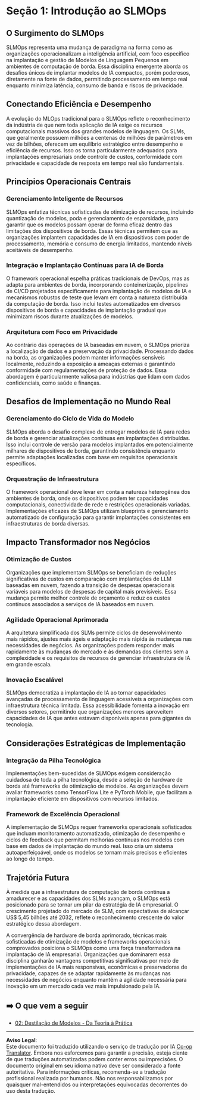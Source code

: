 <!--
CO_OP_TRANSLATOR_METADATA:
{
  "original_hash": "3d1708c413d3ea9ffcfb6f73ade3a07b",
  "translation_date": "2025-09-17T23:48:35+00:00",
  "source_file": "Module05/01.IntroduceSLMOps.md",
  "language_code": "br"
}
-->
# Seção 1: Introdução ao SLMOps

## O Surgimento do SLMOps

SLMOps representa uma mudança de paradigma na forma como as organizações operacionalizam a inteligência artificial, com foco específico na implantação e gestão de Modelos de Linguagem Pequenos em ambientes de computação de borda. Essa disciplina emergente aborda os desafios únicos de implantar modelos de IA compactos, porém poderosos, diretamente na fonte de dados, permitindo processamento em tempo real enquanto minimiza latência, consumo de banda e riscos de privacidade.

## Conectando Eficiência e Desempenho

A evolução do MLOps tradicional para o SLMOps reflete o reconhecimento da indústria de que nem toda aplicação de IA exige os recursos computacionais massivos dos grandes modelos de linguagem. Os SLMs, que geralmente possuem milhões a centenas de milhões de parâmetros em vez de bilhões, oferecem um equilíbrio estratégico entre desempenho e eficiência de recursos. Isso os torna particularmente adequados para implantações empresariais onde controle de custos, conformidade com privacidade e capacidade de resposta em tempo real são fundamentais.

## Princípios Operacionais Centrais

### Gerenciamento Inteligente de Recursos

SLMOps enfatiza técnicas sofisticadas de otimização de recursos, incluindo quantização de modelos, poda e gerenciamento de esparsidade, para garantir que os modelos possam operar de forma eficaz dentro das limitações dos dispositivos de borda. Essas técnicas permitem que as organizações implantem capacidades de IA em dispositivos com poder de processamento, memória e consumo de energia limitados, mantendo níveis aceitáveis de desempenho.

### Integração e Implantação Contínuas para IA de Borda

O framework operacional espelha práticas tradicionais de DevOps, mas as adapta para ambientes de borda, incorporando conteinerização, pipelines de CI/CD projetados especificamente para implantação de modelos de IA e mecanismos robustos de teste que levam em conta a natureza distribuída da computação de borda. Isso inclui testes automatizados em diversos dispositivos de borda e capacidades de implantação gradual que minimizam riscos durante atualizações de modelos.

### Arquitetura com Foco em Privacidade

Ao contrário das operações de IA baseadas em nuvem, o SLMOps prioriza a localização de dados e a preservação da privacidade. Processando dados na borda, as organizações podem manter informações sensíveis localmente, reduzindo a exposição a ameaças externas e garantindo conformidade com regulamentações de proteção de dados. Essa abordagem é particularmente valiosa para indústrias que lidam com dados confidenciais, como saúde e finanças.

## Desafios de Implementação no Mundo Real

### Gerenciamento do Ciclo de Vida do Modelo

SLMOps aborda o desafio complexo de entregar modelos de IA para redes de borda e gerenciar atualizações contínuas em implantações distribuídas. Isso inclui controle de versão para modelos implantados em potencialmente milhares de dispositivos de borda, garantindo consistência enquanto permite adaptações localizadas com base em requisitos operacionais específicos.

### Orquestração de Infraestrutura

O framework operacional deve levar em conta a natureza heterogênea dos ambientes de borda, onde os dispositivos podem ter capacidades computacionais, conectividade de rede e restrições operacionais variadas. Implementações eficazes de SLMOps utilizam blueprints e gerenciamento automatizado de configuração para garantir implantações consistentes em infraestruturas de borda diversas.

## Impacto Transformador nos Negócios

### Otimização de Custos

Organizações que implementam SLMOps se beneficiam de reduções significativas de custos em comparação com implantações de LLM baseadas em nuvem, fazendo a transição de despesas operacionais variáveis para modelos de despesas de capital mais previsíveis. Essa mudança permite melhor controle de orçamento e reduz os custos contínuos associados a serviços de IA baseados em nuvem.

### Agilidade Operacional Aprimorada

A arquitetura simplificada dos SLMs permite ciclos de desenvolvimento mais rápidos, ajustes mais ágeis e adaptação mais rápida às mudanças nas necessidades de negócios. As organizações podem responder mais rapidamente às mudanças do mercado e às demandas dos clientes sem a complexidade e os requisitos de recursos de gerenciar infraestrutura de IA em grande escala.

### Inovação Escalável

SLMOps democratiza a implantação de IA ao tornar capacidades avançadas de processamento de linguagem acessíveis a organizações com infraestrutura técnica limitada. Essa acessibilidade fomenta a inovação em diversos setores, permitindo que organizações menores aproveitem capacidades de IA que antes estavam disponíveis apenas para gigantes da tecnologia.

## Considerações Estratégicas de Implementação

### Integração da Pilha Tecnológica

Implementações bem-sucedidas de SLMOps exigem consideração cuidadosa de toda a pilha tecnológica, desde a seleção de hardware de borda até frameworks de otimização de modelos. As organizações devem avaliar frameworks como TensorFlow Lite e PyTorch Mobile, que facilitam a implantação eficiente em dispositivos com recursos limitados.

### Framework de Excelência Operacional

A implementação de SLMOps requer frameworks operacionais sofisticados que incluam monitoramento automatizado, otimização de desempenho e ciclos de feedback que permitam melhorias contínuas nos modelos com base em dados de implantação do mundo real. Isso cria um sistema autoaperfeiçoável, onde os modelos se tornam mais precisos e eficientes ao longo do tempo.

## Trajetória Futura

À medida que a infraestrutura de computação de borda continua a amadurecer e as capacidades dos SLMs avançam, o SLMOps está posicionado para se tornar um pilar da estratégia de IA empresarial. O crescimento projetado do mercado de SLM, com expectativas de alcançar US$ 5,45 bilhões até 2032, reflete o reconhecimento crescente do valor estratégico dessa abordagem.

A convergência de hardware de borda aprimorado, técnicas mais sofisticadas de otimização de modelos e frameworks operacionais comprovados posiciona o SLMOps como uma força transformadora na implantação de IA empresarial. Organizações que dominarem essa disciplina ganharão vantagens competitivas significativas por meio de implementações de IA mais responsivas, econômicas e preservadoras de privacidade, capazes de se adaptar rapidamente às mudanças nas necessidades de negócios enquanto mantêm a agilidade necessária para inovação em um mercado cada vez mais impulsionado pela IA.

## ➡️ O que vem a seguir

- [02: Destilação de Modelos - Da Teoria à Prática](./02.SLMOps-Distillation.md)

---

**Aviso Legal**:  
Este documento foi traduzido utilizando o serviço de tradução por IA [Co-op Translator](https://github.com/Azure/co-op-translator). Embora nos esforcemos para garantir a precisão, esteja ciente de que traduções automatizadas podem conter erros ou imprecisões. O documento original em seu idioma nativo deve ser considerado a fonte autoritativa. Para informações críticas, recomenda-se a tradução profissional realizada por humanos. Não nos responsabilizamos por quaisquer mal-entendidos ou interpretações equivocadas decorrentes do uso desta tradução.